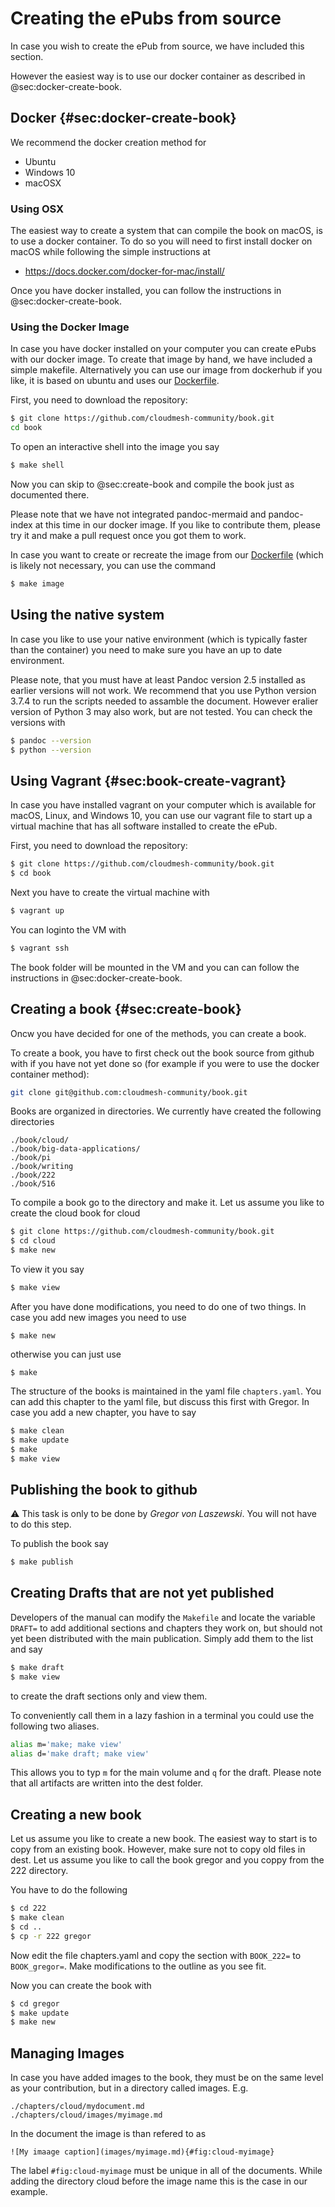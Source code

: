 # Creating the ePubs from source

In case you wish to create the ePub from source, we have included this
section.

However the easiest way is to use our docker container as described in
@sec:docker-create-book.

## Docker {#sec:docker-create-book}

We recommend the docker creation method for 

* Ubuntu
* Windows 10
* macOSX

### Using OSX 

The easiest way to create a system that can compile the book on macOS,
is to use a docker container. To do so you will need to first install
docker on macOS while following the simple instructions at

* <https://docs.docker.com/docker-for-mac/install/>

Once you have docker installed, you can follow the instructions in
@sec:docker-create-book.

### Using the Docker Image

In case you have docker installed on your computer you can create
ePubs with our docker image. To create that image by hand, we have
included a simple makefile. Alternatively you can use our image from
dockerhub if you like, it is based on ubuntu and uses our
[Dockerfile](https://github.com/cloudmesh-community/book/blob/master/Dockerfile).

First, you need to download the repository:

```bash
$ git clone https://github.com/cloudmesh-community/book.git
cd book
```

To open an interactive shell into the image you say

```bash
$ make shell
```

Now you can skip to @sec:create-book and compile the book just as
documented there.

Please note that we have not integrated pandoc-mermaid and
pandoc-index at this time in our docker image. If you like to
contribute them, please try it and make a pull request once you got
them to work. 

In case you want to create or recreate the image from our
[Dockerfile](https://github.com/cloudmesh-community/book/blob/master/Dockerfile)
(which is likely not necessary, you can use the command

```bash
$ make image
```

## Using the native system

In case you like to use your native environment (which is typically
faster than the container) you need to make sure you have an up to date
environment.

Please note, that you must have at least Pandoc version 2.5 installed as
earlier versions will not work. We recommend that you use Python version
3.7.4 to run the scripts needed to assamble the document. However
eralier version of Python 3 may also work, but are not tested. You can
check the versions with

```bash
$ pandoc --version
$ python --version
```


## Using Vagrant {#sec:book-create-vagrant}

In case you have installed vagrant on your computer which is available
for macOS, Linux, and Windows 10, you can use our vagrant file to
start up a virtual machine that has all software installed to create
the ePub.

First, you need to download the repository:

```bash
$ git clone https://github.com/cloudmesh-community/book.git
$ cd book
```

Next you have to create the virtual machine with

```bash
$ vagrant up
```

You can loginto the VM with

```bash
$ vagrant ssh
```

The book folder will be mounted in the VM and you can can follow the
instructions in @sec:docker-create-book.



## Creating a book {#sec:create-book}

Oncw you have decided for one of the methods, you can create a book.

To create a book, you have to first check out the book source from
github with if you have not yet done so (for example if you were to
use the docker container method):

```bash
git clone git@github.com:cloudmesh-community/book.git
```

Books are organized in directories. We currently have created the
following directories

    ./book/cloud/
    ./book/big-data-applications/
    ./book/pi
    ./book/writing
    ./book/222
    ./book/516

To compile a book go to the directory and make it. Let us assume you
like to create the cloud book for cloud

```bash
$ git clone https://github.com/cloudmesh-community/book.git
$ cd cloud
$ make new
```

To view it you say

```bash
$ make view
```

After you have done modifications, you need to do one of two
things. In case you add new images you need to use

```
$ make new
```

otherwise you can just use 

```
$ make 
```

The structure of the books is maintained in the yaml file
`chapters.yaml`. You can add this chapter to the yaml file, but
discuss this first with Gregor. In case you add a new chapter, you
have to say

```bash
$ make clean
$ make update
$ make 
$ make view
```

## Publishing the book to github

:warning: This task is only to be done by *Gregor von Laszewski*. You
will not have to do this step.

To publish the book say

```bash
$ make publish
```


## Creating Drafts that are not yet published

Developers of the manual can modify the `Makefile` and locate the
variable `DRAFT=` to add additional sections and chapters they work
on, but should not yet been distributed with the main publication.
Simply add them to the list and say

```bash
$ make draft
$ make view
```

to create the draft sections only and view them. 

To conveniently call them in a lazy fashion in a terminal you could
use the following two aliases.

```bash
alias m='make; make view'
alias d='make draft; make view'
```

This allows you to typ `m` for the main volume and `q` for the draft.
Please note that all artifacts are written into the dest folder.


## Creating a new book

Let us assume you like to create a new book. The easiest way to start is
to copy from an existing book. However, make sure not to copy old files
in dest. Let us assume you like to call the book gregor and you coppy
from the 222 directory.

You have to do the following

```bash
$ cd 222
$ make clean
$ cd ..
$ cp -r 222 gregor
```

Now edit the file chapters.yaml and copy the section with `BOOK_222=` to 
`BOOK_gregor=`. Make modifications to the outline as you see fit.

Now you can create the book with

```bash
$ cd gregor
$ make update
$ make new
```

## Managing Images

In case you have added images to the book, they must be on the same
level as your contribution, but in a directory called images. E.g.

```
./chapters/cloud/mydocument.md
./chapters/cloud/images/myimage.md
```

In the document the image is than refered to as

```
![My imaage caption](images/myimage.md){#fig:cloud-myimage}
```

The label `#fig:cloud-myimage` must be unique in all of the documents.
While adding the directory cloud before the image name this is the case
in our example.



